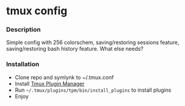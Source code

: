 # tmux config

### Description

Simple config with 256 colorschem, saving/restoring sessions feature, saving/restoring bash history feature. What else needs?

### Installation
- Clone repo and symlynk to ~/.tmux.conf
- Install [Tmux Plugin Manager](https://github.com/tmux-plugins/tpm)
- Run `~/.tmux/plugins/tpm/bin/install_plugins` to install plugins
- Enjoy
